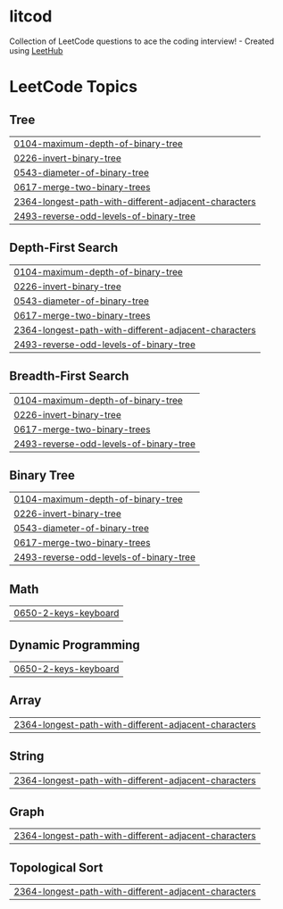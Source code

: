 # litcod
Collection of LeetCode questions to ace the coding interview! - Created using [LeetHub](https://github.com/QasimWani/LeetHub)

<!---LeetCode Topics Start-->
# LeetCode Topics
## Tree
|  |
| ------- |
| [0104-maximum-depth-of-binary-tree](https://github.com/utsxvrai/litcod/tree/master/0104-maximum-depth-of-binary-tree) |
| [0226-invert-binary-tree](https://github.com/utsxvrai/litcod/tree/master/0226-invert-binary-tree) |
| [0543-diameter-of-binary-tree](https://github.com/utsxvrai/litcod/tree/master/0543-diameter-of-binary-tree) |
| [0617-merge-two-binary-trees](https://github.com/utsxvrai/litcod/tree/master/0617-merge-two-binary-trees) |
| [2364-longest-path-with-different-adjacent-characters](https://github.com/utsxvrai/litcod/tree/master/2364-longest-path-with-different-adjacent-characters) |
| [2493-reverse-odd-levels-of-binary-tree](https://github.com/utsxvrai/litcod/tree/master/2493-reverse-odd-levels-of-binary-tree) |
## Depth-First Search
|  |
| ------- |
| [0104-maximum-depth-of-binary-tree](https://github.com/utsxvrai/litcod/tree/master/0104-maximum-depth-of-binary-tree) |
| [0226-invert-binary-tree](https://github.com/utsxvrai/litcod/tree/master/0226-invert-binary-tree) |
| [0543-diameter-of-binary-tree](https://github.com/utsxvrai/litcod/tree/master/0543-diameter-of-binary-tree) |
| [0617-merge-two-binary-trees](https://github.com/utsxvrai/litcod/tree/master/0617-merge-two-binary-trees) |
| [2364-longest-path-with-different-adjacent-characters](https://github.com/utsxvrai/litcod/tree/master/2364-longest-path-with-different-adjacent-characters) |
| [2493-reverse-odd-levels-of-binary-tree](https://github.com/utsxvrai/litcod/tree/master/2493-reverse-odd-levels-of-binary-tree) |
## Breadth-First Search
|  |
| ------- |
| [0104-maximum-depth-of-binary-tree](https://github.com/utsxvrai/litcod/tree/master/0104-maximum-depth-of-binary-tree) |
| [0226-invert-binary-tree](https://github.com/utsxvrai/litcod/tree/master/0226-invert-binary-tree) |
| [0617-merge-two-binary-trees](https://github.com/utsxvrai/litcod/tree/master/0617-merge-two-binary-trees) |
| [2493-reverse-odd-levels-of-binary-tree](https://github.com/utsxvrai/litcod/tree/master/2493-reverse-odd-levels-of-binary-tree) |
## Binary Tree
|  |
| ------- |
| [0104-maximum-depth-of-binary-tree](https://github.com/utsxvrai/litcod/tree/master/0104-maximum-depth-of-binary-tree) |
| [0226-invert-binary-tree](https://github.com/utsxvrai/litcod/tree/master/0226-invert-binary-tree) |
| [0543-diameter-of-binary-tree](https://github.com/utsxvrai/litcod/tree/master/0543-diameter-of-binary-tree) |
| [0617-merge-two-binary-trees](https://github.com/utsxvrai/litcod/tree/master/0617-merge-two-binary-trees) |
| [2493-reverse-odd-levels-of-binary-tree](https://github.com/utsxvrai/litcod/tree/master/2493-reverse-odd-levels-of-binary-tree) |
## Math
|  |
| ------- |
| [0650-2-keys-keyboard](https://github.com/utsxvrai/litcod/tree/master/0650-2-keys-keyboard) |
## Dynamic Programming
|  |
| ------- |
| [0650-2-keys-keyboard](https://github.com/utsxvrai/litcod/tree/master/0650-2-keys-keyboard) |
## Array
|  |
| ------- |
| [2364-longest-path-with-different-adjacent-characters](https://github.com/utsxvrai/litcod/tree/master/2364-longest-path-with-different-adjacent-characters) |
## String
|  |
| ------- |
| [2364-longest-path-with-different-adjacent-characters](https://github.com/utsxvrai/litcod/tree/master/2364-longest-path-with-different-adjacent-characters) |
## Graph
|  |
| ------- |
| [2364-longest-path-with-different-adjacent-characters](https://github.com/utsxvrai/litcod/tree/master/2364-longest-path-with-different-adjacent-characters) |
## Topological Sort
|  |
| ------- |
| [2364-longest-path-with-different-adjacent-characters](https://github.com/utsxvrai/litcod/tree/master/2364-longest-path-with-different-adjacent-characters) |
<!---LeetCode Topics End-->